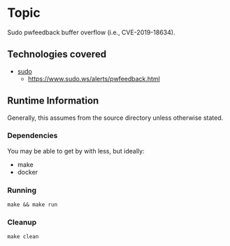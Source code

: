 # Topic
Sudo pwfeedback buffer overflow
(i.e., CVE-2019-18634).

## Technologies covered
- [sudo](https://www.sudo.ws/sudo.html)
  - https://www.sudo.ws/alerts/pwfeedback.html

## Runtime Information
Generally, this assumes from the source directory unless otherwise stated.

### Dependencies
You may be able to get by with less, but ideally:
- make
- docker

### Running
```
make && make run
```

### Cleanup
```
make clean
```
